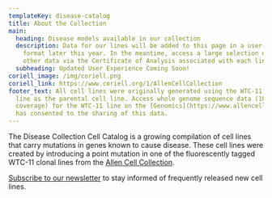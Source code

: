 ```yaml
---
templateKey: disease-catalog
title: About the Collection
main:
  heading: Disease models available in our collection
  description: Data for our lines will be added to this page in a user-friendly
    format later this year. In the meantime, access a large selection of QC and
    other data via the Certificate of Analysis associated with each line.
  subheading: Updated User Experience Coming Soon!
coriell_image: /img/coriell.png
coriell_link: https://www.coriell.org/1/AllenCellCollection
footer_text: All cell lines were originally generated using the WTC-11 hiPS cell
  line as the parental cell line. Access whole genome sequence data (100X
  coverage) for the WTC-11 line on the [Genomics](https://www.allencell.org/genomics.html) page. The donor of the WTC line
  has consented to the sharing of this data.
---
```

The Disease Collection Cell Catalog is a growing compilation of cell lines that carry mutations in genes known to cause disease. These cell lines were created by introducing a point mutation in one of the fluorescently tagged WTC-11 clonal lines from the [Allen Cell Collection](https://www.allencell.org/cell-catalog.html).

[Subscribe to our newsletter](https://secure.alleninstitute.org/site/SPageServer/?pagename=sign_up_newsletter) to stay informed of frequently released new cell lines.
